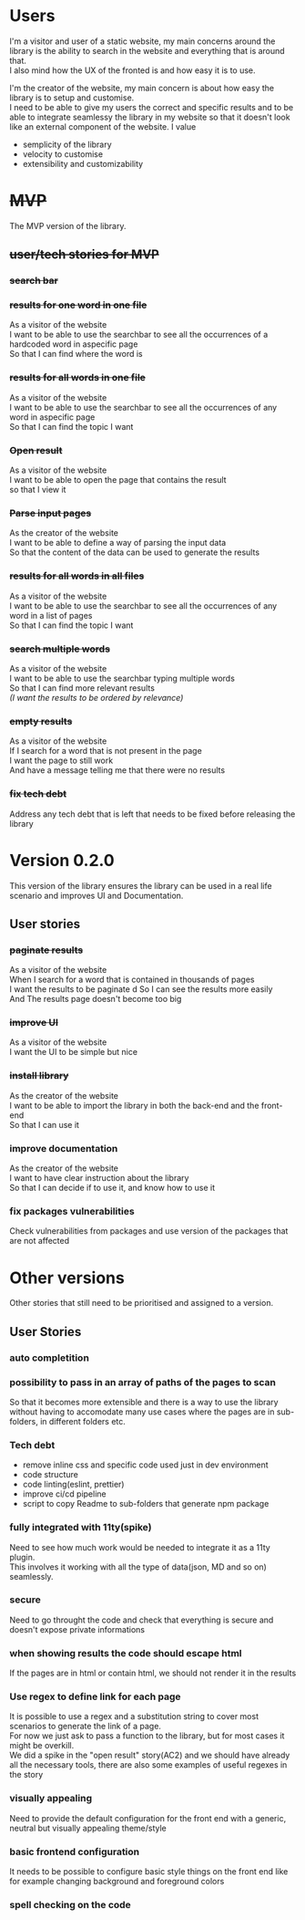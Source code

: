 # Users
I'm a visitor and user of a static website, my main concerns around the library is the ability to search in the website and everything that is around that.  
I also mind how the UX of the fronted is and how easy it is to use.

I'm the creator of the website, my main concern is about how easy the library is to setup and customise.  
I need to be able to give my users the correct and specific results and to be able to integrate seamlessy the library in my website so that it doesn't look like an external component of the website.
I value
- semplicity of the library
- velocity to customise
- extensibility and customizability

# ~~MVP~~
The MVP version of the library.

## ~~user/tech stories for MVP~~
### ~~search bar~~

### ~~results for one word in one file~~
As a visitor of the website  
I want to be able to use the searchbar to see all the occurrences of a hardcoded word in aspecific page  
So that I can find where the word is

### ~~results for all words in one file~~
As a visitor of the website  
I want to be able to use the searchbar to see all the occurrences of any word in aspecific page  
So that I can find the topic I want

### ~~Open result~~
As a visitor of the website  
I want to be able to open the page that contains the result  
so that I view it

### ~~Parse input pages~~
As the creator of the website  
I want to be able to define a way of parsing the input data  
So that the content of the data can be used to generate the results

### ~~results for all words in all files~~
As a visitor of the website  
I want to be able to use the searchbar to see all the occurrences of any word in a list of pages  
So that I can find the topic I want

### ~~search multiple words~~
As a visitor of the website  
I want to be able to use the searchbar typing multiple words  
So that I can find more relevant results  
*(I want the results to be ordered by relevance)*

### ~~empty results~~
As a visitor of the website  
If I search for a word that is not present in the page  
I want the page to still work  
And have a message telling me that there were no results

### ~~fix tech debt~~
Address any tech debt that is left that needs to be fixed before releasing the library

# Version 0.2.0
This version of the library ensures the library can be used in a real life scenario and improves UI and Documentation.

## User stories

### ~~paginate results~~
As a visitor of the website  
When I search for a word that is contained in thousands of pages  
I want the results to be paginate  d
So I can see the results more easily  
And The results page doesn't become too big

### ~~improve UI~~
As a visitor of the website  
I want the UI to be simple but nice

### ~~install library~~
As the creator of the website  
I want to be able to import the library in both the back-end and the front-end  
So that I can use it

### improve documentation
As the creator of the website  
I want to have clear instruction about the library  
So that I can decide if to use it, and know how to use it

### fix packages vulnerabilities
Check vulnerabilities from packages and use version of the packages that are not affected

# Other versions
Other stories that still need to be prioritised and assigned to a version.

## User Stories

### auto completition

### possibility to pass in an array of paths of the pages to scan
So that it becomes more extensible and there is a way to use the library without having to accomodate many use cases where the pages are in sub-folders, in different folders etc.

### Tech debt
- remove inline css and specific code used just in dev environment
- code structure
- code linting(eslint, prettier)
- improve ci/cd pipeline
- script to copy Readme to sub-folders that generate npm package

### fully integrated with 11ty(spike)
Need to see how much work would be needed to integrate it as a 11ty plugin.  
This involves it working with all the type of data(json, MD and so on) seamlessly.

### secure
Need to go throught the code and check that everything is secure and doesn't expose private informations

### when showing results the code should escape html
If the pages are in html or contain html, we should not render it in the results

### Use regex to define link for each page
It is possible to use a regex and a substitution string to cover most scenarios to generate the link of a page.  
For now we just ask to pass a function to the library, but for most cases it might be overkill.  
We did a spike in the "open result" story(AC2) and we should have already all the necessary tools, there are also some examples of useful regexes in the story

### visually appealing
Need to provide the default configuration for the front end with a generic, neutral but visually appealing theme/style

### basic frontend configuration
It needs to be possible to configure basic style things on the front end like for example changing background and foreground colors

### spell checking on the code

